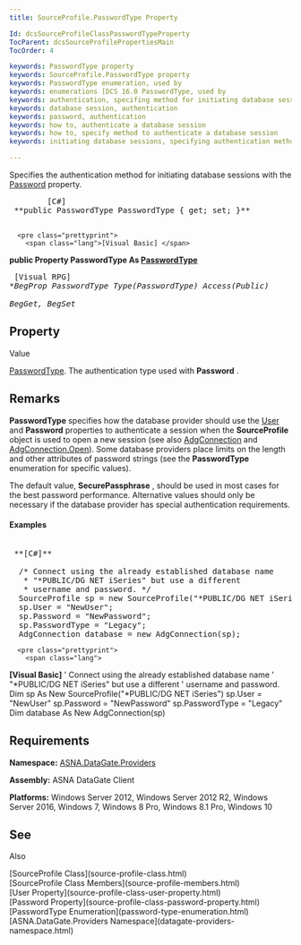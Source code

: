 ```yaml
---
title: SourceProfile.PasswordType Property

Id: dcsSourceProfileClassPasswordTypeProperty
TocParent: dcsSourceProfilePropertiesMain
TocOrder: 4

keywords: PasswordType property
keywords: SourceProfile.PasswordType property
keywords: PasswordType enumeration, used by
keywords: enumerations [DCS 16.0 PasswordType, used by
keywords: authentication, specifing method for initiating database sessions
keywords: database session, authentication
keywords: password, authentication
keywords: how to, authenticate a database session
keywords: how to, specify method to authenticate a database session
keywords: initiating database sessions, specifying authentication method

---
```


Specifies the authentication method for initiating database sessions with the [Password](source-profile-class-password-property.html) property.
<pre class="prettyprint">
        <span class="lang">[C#]</span>
 **public PasswordType PasswordType { get; set; }** 
      </pre>
      <pre class="prettyprint">
        <span class="lang">[Visual Basic] </span>
 **public Property PasswordType As [PasswordType](password-type-enumeration.html)** 
      </pre>
      <pre class="prettyprint">
        <span class="lang">[Visual RPG]</span>
 **BegProp PasswordType Type(PasswordType) Access(*Public)<br />   BegGet, BegSet** 
      </pre>

## Property
Value

[PasswordType](password-type-enumeration.html). The authentication type used with **Password** .
## Remarks

**PasswordType** specifies how the database provider should use the [ User](source-profile-class-user-property.html) and **Password** properties to authenticate a session when the **SourceProfile** object is used to open a new session (see also [AdgConnection](adg-connection-class.html) and [ AdgConnection.Open](adg-connection-class-open-method.html)). Some database providers place limits on the length and other attributes of password strings (see the **PasswordType** enumeration for specific values). 

The default value, **SecurePassphrase** , should be used in most cases for the best password performance. Alternative values should only be necessary if the database provider has special authentication requirements.

#### Examples
<pre class="prettyprint">
        <span class="lang">
 **[C#]** 
        </span>
  /* Connect using the already established database name 
   * "*PUBLIC/DG NET iSeries" but use a different
   * username and password. */
  SourceProfile sp = new SourceProfile("*PUBLIC/DG NET iSeries");
  sp.User = "NewUser";
  sp.Password = "NewPassword";
  sp.PasswordType = "Legacy";
  AdgConnection database = new AdgConnection(sp);
</pre>
      <pre class="prettyprint">
        <span class="lang">
 **[Visual Basic]** 
        </span>
  ' Connect using the already established database name 
  ' "*PUBLIC/DG NET iSeries" but use a different
  ' username and password. 
  Dim sp As New SourceProfile("*PUBLIC/DG NET iSeries")
  sp.User = "NewUser"
  sp.Password = "NewPassword"
  sp.PasswordType = "Legacy"
  Dim database As New AdgConnection(sp)
</pre>

## Requirements

**Namespace:** [ ASNA.DataGate.Providers](datagate-providers-namespace.html) 

<span> **Assembly:** ASNA DataGate Client</span> 

<span> **Platforms:** Windows Server 2012, Windows Server 2012 R2, Windows Server 2016, Windows 7, Windows 8 Pro, Windows 8.1 Pro, Windows 10</span> 
## See 
Also

<dl />
      [SourceProfile Class](source-profile-class.html)
      <br />
      [SourceProfile Class Members](source-profile-members.html)
      <br />
      [User Property](source-profile-class-user-property.html)
      <br />
      [Password Property](source-profile-class-password-property.html)
      <br />
      [PasswordType Enumeration](password-type-enumeration.html)
      <br />
      [ASNA.DataGate.Providers Namespace](datagate-providers-namespace.html)

